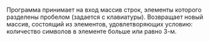 Программа принимает на вход массив строк, элементы которого разделены пробелом (задается с клавиатуры).
Возвращает новый массив, состоящий из элементов, удовлетворяющих условию: количество символов в элементе больше или равно 3-м.
